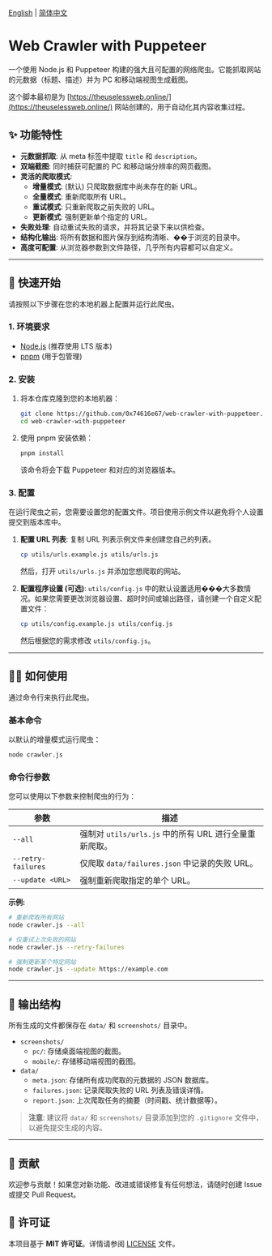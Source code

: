 [English](./README.md) | [简体中文](./README.zh-CN.md)

# Web Crawler with Puppeteer

一个使用 Node.js 和 Puppeteer 构建的强大且可配置的网络爬虫。它能抓取网站的元数据（标题、描述）并为 PC 和移动端视图生成截图。

这个脚本最初是为 [https://theuselessweb.online/](https://theuselessweb.online/) 网站创建的，用于自动化其内容收集过程。

## ✨ 功能特性

-   **元数据抓取**: 从 meta 标签中提取 `title` 和 `description`。
-   **双端截图**: 同时捕获可配置的 PC 和移动端分辨率的网页截图。
-   **灵活的爬取模式**:
    -   **增量模式**: (默认) 只爬取数据库中尚未存在的新 URL。
    -   **全量模式**: 重新爬取所有 URL。
    -   **重试模式**: 只重新爬取之前失败的 URL。
    -   **更新模式**: 强制更新单个指定的 URL。
-   **失败处理**: 自动重试失败的请求，并将其记录下来以供检查。
-   **结构化输出**: 将所有数据和图片保存到结构清晰、��于浏览的目录中。
-   **高度可配置**: 从浏览器参数到文件路径，几乎所有内容都可以自定义。

---

## 🚀 快速开始

请按照以下步骤在您的本地机器上配置并运行此爬虫。

### 1. 环境要求

-   [Node.js](https://nodejs.org/) (推荐使用 LTS 版本)
-   [pnpm](https://pnpm.io/) (用于包管理)

### 2. 安装

1.  将本仓库克隆到您的本地机器：
    ```bash
    git clone https://github.com/0x74616e67/web-crawler-with-puppeteer.git
    cd web-crawler-with-puppeteer
    ```

2.  使用 pnpm 安装依赖：
    ```bash
    pnpm install
    ```
    该命令将会下载 Puppeteer 和对应的浏览器版本。

### 3. 配置

在运行爬虫之前，您需要设置您的配置文件。项目使用示例文件以避免将个人设置提交到版本库中。

1.  **配置 URL 列表**:
    复制 URL 列表示例文件来创建您自己的列表。
    ```bash
    cp utils/urls.example.js utils/urls.js
    ```
    然后，打开 `utils/urls.js` 并添加您想爬取的网站。

2.  **配置程序设置 (可选)**:
    `utils/config.js` 中的默认设置适用���大多数情况。如果您需要更改浏览器设置、超时时间或输出路径，请创建一个自定义配置文件：
    ```bash
    cp utils/config.example.js utils/config.js
    ```
    然后根据您的需求修改 `utils/config.js`。

---

## 🏃‍♀️ 如何使用

通过命令行来执行此爬虫。

### 基本命令

以默认的增量模式运行爬虫：

```bash
node crawler.js
```

### 命令行参数

您可以使用以下参数来控制爬虫的行为：

| 参数                 | 描述                                                |
| -------------------- | --------------------------------------------------- |
| `--all`              | 强制对 `utils/urls.js` 中的所有 URL 进行全量重新爬取。 |
| `--retry-failures`   | 仅爬取 `data/failures.json` 中记录的失败 URL。        |
| `--update <URL>`     | 强制重新爬取指定的单个 URL。                        |

**示例:**

```bash
# 重新爬取所有网站
node crawler.js --all

# 仅重试上次失败的网站
node crawler.js --retry-failures

# 强制更新某个特定网站
node crawler.js --update https://example.com
```

---

## 📂 输出结构

所有生成的文件都保存在 `data/` 和 `screenshots/` 目录中。

-   `screenshots/`
    -   `pc/`: 存储桌面端视图的截图。
    -   `mobile/`: 存储移动端视图的截图。
-   `data/`
    -   `meta.json`: 存储所有成功爬取的元数据的 JSON 数据库。
    -   `failures.json`: 记录爬取失败的 URL 列表及错误详情。
    -   `report.json`: 上次爬取任务的摘要（时间戳、统计数据等）。

> **注意**: 建议将 `data/` 和 `screenshots/` 目录添加到您的 `.gitignore` 文件中，以避免提交生成的内容。

---

## 🤝 贡献

欢迎参与贡献！如果您对新功能、改进或错误修复有任何想法，请随时创建 Issue 或提交 Pull Request。

## 📄 许可证

本项目基于 **MIT 许可证**。详情请参阅 [LICENSE](LICENSE) 文件。
